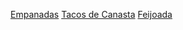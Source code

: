 [Empanadas](https://es.wikipedia.org/wiki/Empanada)
[Tacos de Canasta](https://es.wikipedia.org/wiki/Taco)
[Feijoada](https://es.wikipedia.org/wiki/Feijoada)